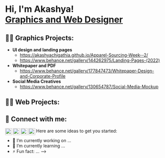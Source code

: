 <h1>Hi, I'm Akashya! <br/><a href="https://github.com/joshmadakor1">Graphics and Web Designer</a></h1>

<h2>👨‍💻 Graphics Projects:</h2>

- <b>UI design and landing pages </b>
  - https://akashyachigathia.github.io/Apparel-Sourcing-Week--2/
  - https://www.behance.net/gallery/144262975/Landing-Pages-(2022)
- <b>Whitepaper and PDF </b>
  - https://www.behance.net/gallery/177847473/Whitepaper-Design-and-Corporate-Profile
- <b>Social Media Creatives</b>
  - https://www.behance.net/gallery/130654787/Social-Media-Mockup
 
<h2>👨‍💻 Web Projects:</h2>

<h2> 🤳 Connect with me:</h2>

[<img align="left" alt="JoshMadakor | YouTube" width="22px" src="https://cdn.jsdelivr.net/npm/simple-icons@v3/icons/youtube.svg" />][youtube]
[<img align="left" alt="JoshMadakor | Twitter" width="22px" src="https://cdn.jsdelivr.net/npm/simple-icons@v3/icons/twitter.svg" />][twitter]
[<img align="left" alt="JoshMadakor | LinkedIn" width="22px" src="https://cdn.jsdelivr.net/npm/simple-icons@v3/icons/linkedin.svg" />][linkedin]
[<img align="left" alt="JoshMadakor | Instagram" width="22px" src="https://cdn.jsdelivr.net/npm/simple-icons@v3/icons/instagram.svg" />][instagram]

[twitter]: https://twitter.com/joshmadakor
[youtube]: https://www.youtube.com/c/joshmadakor
[instagram]: https://www.instagram.com/joshmadakor/
[linkedin]: https://linkedin.com/in/joshmadakor

Here are some ideas to get you started:

- 🔭 I’m currently working on ...
- 🌱 I’m currently learning ...
- ⚡ Fun fact: ...
-->
